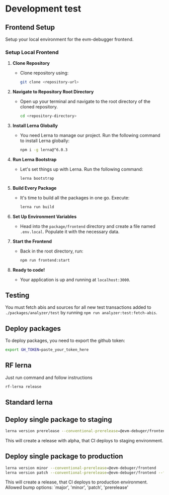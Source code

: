 # Development test

## Frontend Setup

Setup your local environment for the evm-debugger frontend.

### Setup Local Frontend

1. **Clone Repository**

   - Clone repository using:

     ```bash
     git clone <repository-url>
     ```

2. **Navigate to Repository Root Directory**

   - Open up your terminal and navigate to the root directory of the cloned repository.

     ```bash
     cd <repository-directory>
     ```

3. **Install Lerna Globally**

   - You need Lerna to manage our project. Run the following command to install Lerna globally:

     ```bash
     npm i -g lerna@^6.0.3
     ```

4. **Run Lerna Bootstrap**

   - Let's set things up with Lerna. Run the following command:

     ```bash
     lerna bootstrap
     ```

5. **Build Every Package**

   - It's time to build all the packages in one go. Execute:

     ```bash
     lerna run build
     ```

6. **Set Up Environment Variables**

   - Head into the `package/frontend` directory and create a file named `.env.local`. Populate it with the necessary data.

7. **Start the Frontend**

   - Back in the root directory, run:

     ```bash
     npm run frontend:start
     ```

8. **Ready to code!**
   - Your application is up and running at `localhost:3000`.

## Testing

You must fetch abis and sources for all new test transactions added to `./packages/analyzer/test` by running `npm run analyzer:test:fetch-abis`.

## Deploy packages

To deploy packages, you need to export the github token:

```bash
export GH_TOKEN=paste_your_token_here
```

## RF lerna

Just run command and follow instructions

```bash
rf-lerna release
```

## Standard lerna

## Deploy single package to staging

```bash
lerna version prerelease --conventional-prerelease=@evm-debuger/frontend
```

This will create a release with alpha, that CI deploys to staging environment.

## Deploy single package to production

```bash
lerna version minor --conventional-prerelease=@evm-debuger/frontend
lerna version patch --conventional-prerelease=@evm-debuger/frontend --force-publish
```

This will create a release, that CI deploys to production environment.
Allowed bump options: `major', 'minor', 'patch', 'prerelease'
